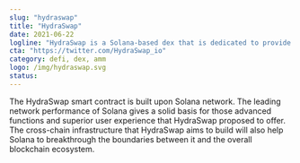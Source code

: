 ```yaml
---
slug: "hydraswap"
title: "HydraSwap"
date: 2021-06-22
logline: "HydraSwap is a Solana-based dex that is dedicated to provide users with CEX-level trading experience, supported by game changing HMM core, cross-chain technologies and powerful multi-module components."
cta: "https://twitter.com/HydraSwap_io"
category: defi, dex, amm
logo: /img/hydraswap.svg
status:
---
```


The HydraSwap smart contract is built upon Solana network. The leading network performance of Solana gives a solid basis for those advanced functions and superior user experience that HydraSwap proposed to offer. The cross-chain infrastructure that HydraSwap aims to build will also help Solana to breakthrough the boundaries between it and the overall blockchain ecosystem.
